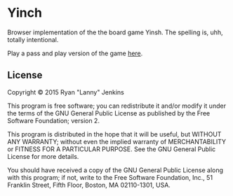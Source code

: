 # Yinch

Browser implementation of the the board game Yinsh. The spelling is, uhh, totally intentional.

Play a pass and play version of the game [here](http://lanny.github.io/Yinch/).

## License

Copyright © 2015 Ryan "Lanny" Jenkins

This program is free software; you can redistribute it and/or
modify it under the terms of the GNU General Public License
as published by the Free Software Foundation; version 2.

This program is distributed in the hope that it will be useful,
but WITHOUT ANY WARRANTY; without even the implied warranty of
MERCHANTABILITY or FITNESS FOR A PARTICULAR PURPOSE. See the
GNU General Public License for more details.

You should have received a copy of the GNU General Public License
along with this program; if not, write to the Free Software
Foundation, Inc., 51 Franklin Street, Fifth Floor, Boston, MA 02110-1301, USA.
